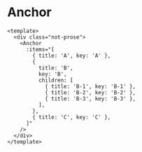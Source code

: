<script setup>
import { ref } from 'vue'
import { Anchor } from 'tailv'

const picked = ref('A')

</script>

# Anchor

```vue demo
<template>
  <div class="not-prose">
    <Anchor
      :items="[
        { title: 'A', key: 'A' },
        {
          title: 'B',
          key: 'B',
          children: [
            { title: 'B-1', key: 'B-1' },
            { title: 'B-2', key: 'B-2' },
            { title: 'B-3', key: 'B-3' },
          ],
        },
        { title: 'C', key: 'C' },
      ]"
    />
  </div>
</template>
```
